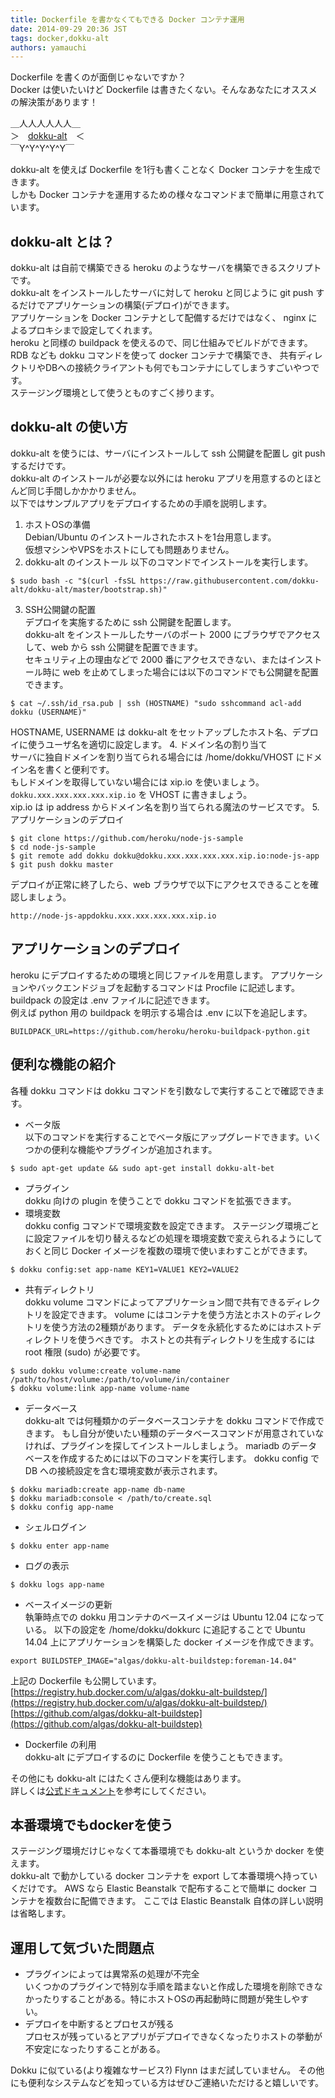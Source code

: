 ```yaml
---
title: Dockerfile を書かなくてもできる Docker コンテナ運用
date: 2014-09-29 20:36 JST
tags: docker,dokku-alt
authors: yamauchi
---
```


Dockerfile を書くのが面倒じゃないですか？  
Docker は使いたいけど Dockerfile は書きたくない。そんなあなたにオススメの解決策があります！  

＿人人人人人人＿  
＞　[dokku-alt](https://github.com/dokku-alt/dokku-alt)　＜  
￣Y^Y^Y^Y^Y￣  

dokku-alt を使えば Dockerfile を1行も書くことなく Docker コンテナを生成できます。  
しかも Docker コンテナを運用するための様々なコマンドまで簡単に用意されています。

## dokku-alt とは？

dokku-alt は自前で構築できる heroku のようなサーバを構築できるスクリプトです。  
dokku-alt をインストールしたサーバに対して heroku と同じように git push するだけでアプリケーションの構築(デプロイ)ができます。  
アプリケーションを Docker コンテナとして配備するだけではなく、 nginx によるプロキシまで設定してくれます。  
heroku と同様の buildpack を使えるので、同じ仕組みでビルドができます。  
RDB なども dokku コマンドを使って docker コンテナで構築でき、
共有ディレクトリやDBへの接続クライアントも何でもコンテナにしてしまうすごいやつです。  
ステージング環境として使うとものすごく捗ります。

## dokku-alt の使い方

dokku-alt を使うには、サーバにインストールして ssh 公開鍵を配置し git push するだけです。  
dokku-alt のインストールが必要な以外には heroku アプリを用意するのとほとんど同じ手間しかかかりません。  
以下ではサンプルアプリをデプロイするための手順を説明します。

1. ホストOSの準備  
Debian/Ubuntu のインストールされたホストを1台用意します。  
仮想マシンやVPSをホストにしても問題ありません。  
2. dokku-alt のインストール
以下のコマンドでインストールを実行します。  
```
$ sudo bash -c "$(curl -fsSL https://raw.githubusercontent.com/dokku-alt/dokku-alt/master/bootstrap.sh)"
```
3. SSH公開鍵の配置  
デプロイを実施するために ssh 公開鍵を配置します。  
dokku-alt をインストールしたサーバのポート 2000 にブラウザでアクセスして、web から ssh 公開鍵を配置できます。  
セキュリティ上の理由などで 2000 番にアクセスできない、またはインストール時に web を止めてしまった場合には以下のコマンドでも公開鍵を配置できます。  
```
$ cat ~/.ssh/id_rsa.pub | ssh (HOSTNAME) "sudo sshcommand acl-add dokku (USERNAME)"
```  
HOSTNAME, USERNAME は dokku-alt をセットアップしたホスト名、デプロイに使うユーザ名を適切に設定します。
4. ドメイン名の割り当て  
サーバに独自ドメインを割り当てられる場合には /home/dokku/VHOST にドメイン名を書くと便利です。  
もしドメインを取得していない場合には xip.io を使いましょう。  
`dokku.xxx.xxx.xxx.xxx.xip.io` を VHOST に書きましょう。  
xip.io は ip address からドメイン名を割り当てられる魔法のサービスです。
5. アプリケーションのデプロイ  

```shell
$ git clone https://github.com/heroku/node-js-sample  
$ cd node-js-sample  
$ git remote add dokku dokku@dokku.xxx.xxx.xxx.xxx.xip.io:node-js-app  
$ git push dokku master  
```

デプロイが正常に終了したら、web ブラウザで以下にアクセスできることを確認しましょう。  
```
http://node-js-appdokku.xxx.xxx.xxx.xxx.xip.io
```

## アプリケーションのデプロイ
heroku にデプロイするための環境と同じファイルを用意します。
アプリケーションやバックエンドジョブを起動するコマンドは Procfile に記述します。
buildpack の設定は .env ファイルに記述できます。  
例えば python 用の buildpack を明示する場合は .env に以下を追記します。  
```
BUILDPACK_URL=https://github.com/heroku/heroku-buildpack-python.git
```

## 便利な機能の紹介

各種 dokku コマンドは dokku コマンドを引数なしで実行することで確認できます。

* ベータ版  
以下のコマンドを実行することでベータ版にアップグレードできます。いくつかの便利な機能やプラグインが追加されます。
```
$ sudo apt-get update && sudo apt-get install dokku-alt-bet
```
* プラグイン  
dokku 向けの plugin を使うことで dokku コマンドを拡張できます。
* 環境変数  
dokku config コマンドで環境変数を設定できます。
ステージング環境ごとに設定ファイルを切り替えるなどの処理を環境変数で変えられるようにしておくと同じ Docker イメージを複数の環境で使いまわすことができます。  
```
$ dokku config:set app-name KEY1=VALUE1 KEY2=VALUE2
```
* 共有ディレクトリ  
dokku volume コマンドによってアプリケーション間で共有できるディレクトリを設定できます。
volume にはコンテナを使う方法とホストのディレクトリを使う方法の2種類があります。
データを永続化するためにはホストディレクトリを使うべきです。
ホストとの共有ディレクトリを生成するには root 権限 (sudo) が必要です。

```
$ sudo dokku volume:create volume-name /path/to/host/volume:/path/to/volume/in/container
$ dokku volume:link app-name volume-name
```
* データベース  
dokku-alt では何種類かのデータベースコンテナを dokku コマンドで作成できます。
もし自分が使いたい種類のデータベースコマンドが用意されていなければ、プラグインを探してインストールしましょう。
mariadb のデータベースを作成するためには以下のコマンドを実行します。
dokku config で DB への接続設定を含む環境変数が表示されます。

```
$ dokku mariadb:create app-name db-name
$ dokku mariadb:console < /path/to/create.sql
$ dokku config app-name
```

* シェルログイン  
```
$ dokku enter app-name
```  
* ログの表示  
```
$ dokku logs app-name
```  
* ベースイメージの更新  
執筆時点での dokku 用コンテナのベースイメージは Ubuntu 12.04 になっている。
以下の設定を /home/dokku/dokkurc に追記することで Ubuntu 14.04 上にアプリケーションを構築した docker イメージを作成できます。  
```
export BUILDSTEP_IMAGE="algas/dokku-alt-buildstep:foreman-14.04"
```  
上記の Dockerfile も公開しています。  
[https://registry.hub.docker.com/u/algas/dokku-alt-buildstep/](https://registry.hub.docker.com/u/algas/dokku-alt-buildstep/)  
[https://github.com/algas/dokku-alt-buildstep](https://github.com/algas/dokku-alt-buildstep)  
* Dockerfile の利用  
dokku-alt にデプロイするのに Dockerfile を使うこともできます。

その他にも dokku-alt にはたくさん便利な機能はあります。  
詳しくは[公式ドキュメント](https://github.com/dokku-alt/dokku-alt)を参考にしてください。


## 本番環境でもdockerを使う
ステージング環境だけじゃなくて本番環境でも dokku-alt というか docker を使えます。  
dokku-alt で動かしている docker コンテナを export して本番環境へ持っていくだけです。
AWS なら Elastic Beanstalk で配布することで簡単に docker コンテナを複数台に配備できます。
ここでは Elastic Beanstalk 自体の詳しい説明は省略します。

## 運用して気づいた問題点
* プラグインによっては異常系の処理が不完全  
いくつかのプラグインで特別な手順を踏まないと作成した環境を削除できなかったりすることがある。特にホストOSの再起動時に問題が発生しやすい。
* デプロイを中断するとプロセスが残る  
プロセスが残っているとアプリがデプロイできなくなったりホストの挙動が不安定になったりすることがある。

Dokku に似ている(より複雑なサービス?) Flynn はまだ試していません。
その他にも便利なシステムなどを知っている方はぜひご連絡いただけると嬉しいです。
